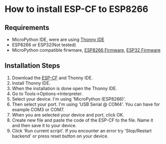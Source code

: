 # How to install ESP-CF to ESP8266

## Requirements
- MicroPython IDE, were are using [Thonny IDE](https://github.com/thonny/thonny/releases)
- ESP8266 or ESP32(Not tested)
- MicroPython compatible firwmare, [ESP8266 Firmware](https://micropython.org/download/?mcu=esp8266), [ESP32 Firmware](https://micropython.org/download/?mcu=esp32)
## Installation Steps
1. Download the [ESP-CF](https://github.com/Pepe-57/esp-cf) and Thonny IDE.
2. Install Thonny IDE.
3. When the installation is done open the Thonny IDE.
4. Go to Tools->Options->Interpreter.
5. Select your device. I'm using 'MicroPython (ESP8266)'.
6. Then select your port. I'm using 'USB Serial @ COM4'. You can have for example COM3 or COM7.
7. When you are selected your device and port, click OK.
8. Create new file and paste the code of the ESP-CF to the file. Name it and then save it to your device.
9. Click 'Run current script'. If you encounter an error try 'Stop/Restart backend' or press reset button on your device.
